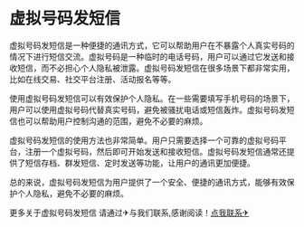 # 虚拟号码发短信

虚拟号码发短信是一种便捷的通讯方式，它可以帮助用户在不暴露个人真实号码的情况下进行短信交流。虚拟号码是一种临时的电话号码，用户可以通过它发送和接收短信，而不必担心个人隐私被泄露。虚拟号码发短信在很多场景下都非常实用，比如在线交易、社交平台注册、活动报名等等。

使用虚拟号码发短信可以有效保护个人隐私。在一些需要填写手机号码的场景下，用户可以使用虚拟号码代替真实号码，避免被骚扰电话或短信轰炸。虚拟号码发短信也可以帮助用户控制沟通的范围，避免不必要的麻烦。

虚拟号码发短信的使用方法也非常简单。用户只需要选择一个可靠的虚拟号码平台，注册一个虚拟号码，然后即可开始发送和接收短信。虚拟号码发短信通常还提供了短信存档、群发短信、定时发送等功能，让用户的通讯更加便捷。

总的来说，虚拟号码发短信为用户提供了一个安全、便捷的通讯方式，能够有效保护个人隐私，避免不必要的麻烦。

更多关于虚拟号码发短信 请通过✈与我们联系,感谢阅读！[点我联系✈](https://en.G208.com)